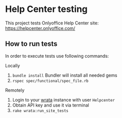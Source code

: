 # Help Center testing

This project tests Onlyoffice Help Center site: <https://helpcenter.onlyoffice.com/>

## How to run tests

In order to execute tests use following commands:

Locally

1. `bundle install` Bundler will install all needed gems
2. `rspec spec/functional/spec_file.rb`

Remotely

1. Login to your [wrata](<https://github.com/ONLYOFFICE/testing-wrata>) instance
with user `Helpcenter`
2. Obtain API key and use it via terminal
3. `rake wrata:run_site_tests`
